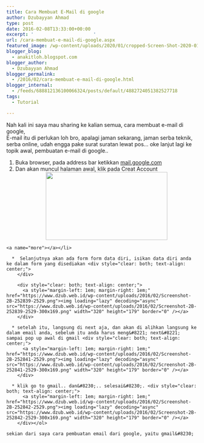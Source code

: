 ```yaml
---
title: Cara Membuat E-Mail di google
author: Dzubayyan Ahmad
type: post
date: 2016-02-08T13:33:00+00:00
excerpt: '						'
url: /cara-membuat-e-mail-di-google.aspx
featured_image: /wp-content/uploads/2020/01/cropped-Screen-Shot-2020-01-08-at-15.05.52.png
blogger_blog:
  - anakitloh.blogspot.com
blogger_author:
  - Dzubayyan Ahmad
blogger_permalink:
  - /2016/02/cara-membuat-e-mail-di-google.html
blogger_internal:
  - /feeds/688812136100066324/posts/default/4882724051382527718
tags:
  - Tutorial

---
```

Nah kali ini saya mau sharing ke kalian semua, cara membuat e-mail di google,  
E-mail itu di perlukan loh bro, apalagi jaman sekarang, jaman serba teknik, serba online, udah engga pake surat suratan lewat pos&#8230; oke lanjut lagi ke topik awal, pembuatan e-mail di google..

  1. Buka browser, pada address bar ketikkan [mail.google.com][1]
  2. Dan akan muncul halaman awal, klik pada Creat Account <div style="clear: both; text-align: center;">
      <a style="margin-left: 1em; margin-right: 1em;" href="https://www.dzub.web.id/wp-content/uploads/2016/02/Screenshot-2B-252850-2529.png"><img loading="lazy" decoding="async" src="https://www.dzub.web.id/wp-content/uploads/2016/02/Screenshot-2B-252850-2529-300x169.png" width="320" height="179" border="0" /></a>
    </div>
    
    <a name="more"></a></li> 
    
      *  Selanjutnya akan ada form form data diri, isikan data diri anda ke dalam form yang disediakan <div style="clear: both; text-align: center;">
        </div>
        
        <div style="clear: both; text-align: center;">
          <a style="margin-left: 1em; margin-right: 1em;" href="https://www.dzub.web.id/wp-content/uploads/2016/02/Screenshot-2B-252839-2529.png"><img loading="lazy" decoding="async" src="https://www.dzub.web.id/wp-content/uploads/2016/02/Screenshot-2B-252839-2529-300x169.png" width="320" height="179" border="0" /></a>
        </div>
    
      * setelah itu, langsung di next aja, dan akan di alihkan langsung ke dalam email anda, sebelum itu anda harus meng&#8221; next&#8221; sampai pop up awal di gmail <div style="clear: both; text-align: center;">
          <a style="margin-left: 1em; margin-right: 1em;" href="https://www.dzub.web.id/wp-content/uploads/2016/02/Screenshot-2B-252841-2529.png"><img loading="lazy" decoding="async" src="https://www.dzub.web.id/wp-content/uploads/2016/02/Screenshot-2B-252841-2529-300x169.png" width="320" height="179" border="0" /></a>
        </div>
    
      * klik go to gmail.. dan&#8230;.. selesai&#8230;. <div style="clear: both; text-align: center;">
          <a style="margin-left: 1em; margin-right: 1em;" href="https://www.dzub.web.id/wp-content/uploads/2016/02/Screenshot-2B-252842-2529.png"><img loading="lazy" decoding="async" src="https://www.dzub.web.id/wp-content/uploads/2016/02/Screenshot-2B-252842-2529-300x169.png" width="320" height="179" border="0" /></a>
        </div></ol> 
    
    sekian dari saya cara pembuatan email dari google, yaitu gmail&#8230;

 [1]: https://mail.google.com/